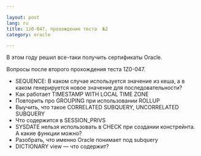 ```yaml
---

layout: post  
lang: ru
title: 1z0-047, прохождение теста  №2  
category: oracle  

---
```


В этом году решил все-таки получить сертификаты Oracle. 

Вопросы после второго прохождения теста 1Z0-047.

* SEQUENCE: В каком случае используется значение из кеша, а в каком генерируется новое значение для последовательности?
* Как работает TIMESTAMP WITH LOCAL TIME ZONE
* Повторить про GROUPING при использовании ROLLUP
* Выучить, что такое CORRELATED SUBQUERY, UNCORRELATED SUBQUERY
* Что содержится в SESSION_PRIVS
* SYSDATE нельзя использовать в CHECK при создании констрейнта. А какие функции можно?
* Разобрать, что именно Oracle понимает под subquery
* DICTIONARY view — что содержит?
